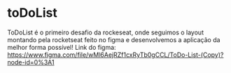 # toDoList

ToDoList é o primeiro desafio da rockeseat, onde seguimos o layout montando pela rocketseat feito no figma e desenvolvemos a aplicação da melhor forma possível!
Link do figma: https://www.figma.com/file/wMl6AejRZf1cxRyTb0gCCL/ToDo-List-(Copy)?node-id=0%3A1
